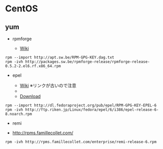 # CentOS

## yum

- rpmforge

  - [Wiki](http://wiki.centos.org/AdditionalResources/Repositories/RPMForge)

```
rpm --import http://apt.sw.be/RPM-GPG-KEY.dag.txt
rpm -ivh http://packages.sw.be/rpmforge-release/rpmforge-release-0.5.2-2.el6.rf.x86_64.rpm
```

- epel

  - [Wiki](http://fedoraproject.org/wiki/EPEL/ja) ※リンクが古いので注意
  - [](http://fedoraproject.org/wiki/EPEL)
  - [Download](http://ftp.jaist.ac.jp/pub/Linux/Fedora/epel/6/i386/repoview/epel-release.html)

```
rpm --import http://dl.fedoraproject.org/pub/epel/RPM-GPG-KEY-EPEL-6
rpm -ivh http://ftp.riken.jp/Linux/fedora/epel/6/i386/epel-release-6-8.noarch.rpm
```

- remi

- http://rpms.famillecollet.com/

```
rpm -ivh http://rpms.famillecollet.com/enterprise/remi-release-6.rpm
```


